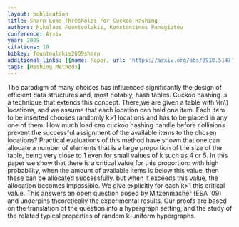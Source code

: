 ```yaml
---
layout: publication
title: Sharp Load Thresholds For Cuckoo Hashing
authors: Nikolaos Fountoulakis, Konstantinos Panagiotou
conference: Arxiv
year: 2009
citations: 19
bibkey: fountoulakis2009sharp
additional_links: [{name: Paper, url: 'https://arxiv.org/abs/0910.5147'}]
tags: [Hashing Methods]
---
```

The paradigm of many choices has influenced significantly the design of
efficient data structures and, most notably, hash tables. Cuckoo hashing is a
technique that extends this concept. There,we are given a table with \\(n\\)
locations, and we assume that each location can hold one item. Each item to be
inserted chooses randomly k>1 locations and has to be placed in any one of
them. How much load can cuckoo hashing handle before collisions prevent the
successful assignment of the available items to the chosen locations? Practical
evaluations of this method have shown that one can allocate a number of
elements that is a large proportion of the size of the table, being very close
to 1 even for small values of k such as 4 or 5.
  In this paper we show that there is a critical value for this proportion:
with high probability, when the amount of available items is below this value,
then these can be allocated successfully, but when it exceeds this value, the
allocation becomes impossible. We give explicitly for each k>1 this critical
value. This answers an open question posed by Mitzenmacher (ESA '09) and
underpins theoretically the experimental results. Our proofs are based on the
translation of the question into a hypergraph setting, and the study of the
related typical properties of random k-uniform hypergraphs.